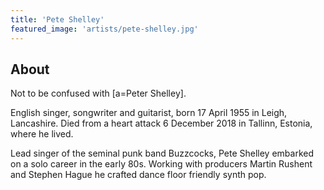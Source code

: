 ```yaml
---
title: 'Pete Shelley'
featured_image: 'artists/pete-shelley.jpg'
---
```


## About

Not to be confused with [a=Peter Shelley].

English singer, songwriter and guitarist, born 17 April 1955 in Leigh, Lancashire. Died from a heart attack 6 December 2018 in Tallinn, Estonia, where he lived.

Lead singer of the seminal punk band Buzzcocks, Pete Shelley embarked on a solo career in the early 80s. Working with producers Martin Rushent and Stephen Hague he crafted dance floor friendly synth pop.
